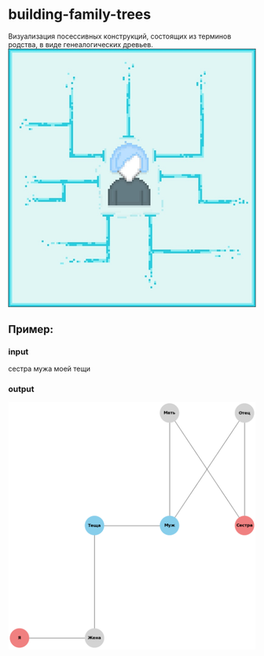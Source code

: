 # building-family-trees
Визуализация посессивных конструкций, состоящих из терминов родства, в виде генеалогических древьев.
![Logo](https://github.com/Magic-near/building-family-trees/blob/main/logo.jpg)
## Пример:
### input
сестра мужа моей тещи
### output
![Image](https://github.com/Magic-near/building-family-trees/blob/main/graph.png)
